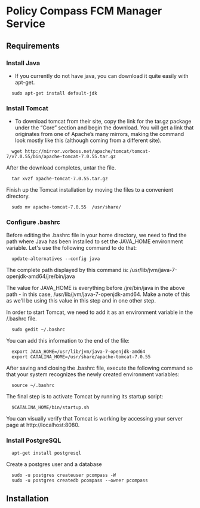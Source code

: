 Policy Compass FCM Manager Service
==================

## Requirements

### Install Java
* If you currently do not have java, you can download it quite easily with apt-get.
```shell
  sudo apt-get install default-jdk
```
### Install Tomcat
* To download tomcat from their site, copy the link for the tar.gz package under the “Core” section and begin the download. You will get a link that originates from one of Apache’s many mirrors, making the command look mostly like this (although coming from a different site).
```shell
  wget http://mirror.vorboss.net/apache/tomcat/tomcat-7/v7.0.55/bin/apache-tomcat-7.0.55.tar.gz
```
After the download completes, untar the file.
```shell
  tar xvzf apache-tomcat-7.0.55.tar.gz
```
Finish up the Tomcat installation by moving the files to a convenient directory.
```shell
  sudo mv apache-tomcat-7.0.55  /usr/share/
```
### Configure .bashrc
Before editing the .bashrc file in your home directory, we need to find the path where Java has been installed to set the JAVA_HOME environment variable. Let's use the following command to do that:
```shell
  update-alternatives --config java
```
The complete path displayed by this command is:
/usr/lib/jvm/java-7-openjdk-amd64/jre/bin/java

The value for JAVA_HOME is everything before /jre/bin/java in the above path - in this case, /usr/lib/jvm/java-7-openjdk-amd64. Make a note of this as we'll be using this value in this step and in one other step.

In order to start Tomcat, we need to add it as an environment variable in the /.bashrc file.
```shell
  sudo gedit ~/.bashrc
```
You can add this information to the end of the file:
```shell
  export JAVA_HOME=/usr/lib/jvm/java-7-openjdk-amd64
  export CATALINA_HOME=/usr/share/apache-tomcat-7.0.55
```
After saving and closing the .bashrc file, execute the following command so that your system recognizes the newly created environment variables:
```shell
  source ~/.bashrc
```
The final step is to activate Tomcat by running its startup script:
```shell
  $CATALINA_HOME/bin/startup.sh
```
You can visually verify that Tomcat is working by accessing your server page at http://localhost:8080.
### Install PostgreSQL
```shell
  apt-get install postgresql
```

Create a postgres user and a database

```shell
  sudo -u postgres createuser pcompass -W
  sudo -u postgres createdb pcompass --owner pcompass
```
## Installation
